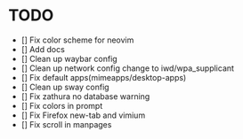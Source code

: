 # TODO

- [] Fix color scheme for neovim
- [] Add docs
- [] Clean up waybar config
- [] Clean up network config change to iwd/wpa_supplicant
- [] Fix default apps(mimeapps/desktop-apps)
- [] Clean up sway config
- [] Fix zathura no database warning
- [] Fix colors in prompt
- [] Fix Firefox new-tab and vimium
- [] Fix scroll in manpages
